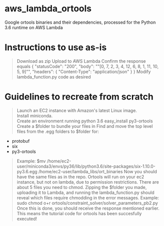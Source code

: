 # aws_lambda_ortools
Google ortools binaries and their dependencies, processed for the Python 3.6 runtime on AWS Lambda

# Instructions to use as-is
> Download as zip
> Upload to AWS Lambda
> Confirm the response equals {
  "statusCode": "200",
  "body": "\"[0, 7, 2, 3, 4, 12, 6, 8, 1, 11, 10, 5, 9]\"",
  "headers": {
    "Content-Type": "application/json"
  }
}
> Modify lambda_function.py code as desired

# Guidelines to recreate from scratch
> Launch an EC2 instance with Amazon's latest Linux image.  
> Install miniconda.  
> Create an environment running python 3.6
> easy_install py3-ortools  
> Create a $folder to bundle your files in
> Find and move the top level files from the .egg folders to $folder for: 
* protobuf  
* six  
* py3-ortools  
> Example: $mv /home/ec2-user/miniconda3/envs/py36/lib/python3.6/site-packages/six-1.10.0-py3.6.egg /home/ec2-user/lambda_libs/ort_binaries
> Now you should have the same files as in the repo. Ortools will run on your ec2 instance, but not on lambda, due to permission restrictions.
> There are about 5 files you need to chmod. Zipping the $folder you made, uploading it to Lambda, and running the lambda_function.py should reveal which files require chmodding in the error messages.
> Example: sudo chmod o+r ortools/constraint_solver/solver_parameters_pb2.py
> Once this is done, you should receive the response mentioned earlier. This means the tutorial code for ortools has been succesfully executed!

